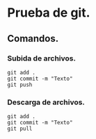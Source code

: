 # Prueba de git. 

## Comandos. 

### Subida de archivos. 

```
git add .
git commit -m "Texto"
git push

```

### Descarga de archivos.

```
git add .
git commit -m "Texto"
git pull

```